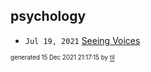 ## psychology


* <code>Jul 19, 2021</code> [Seeing Voices](2021-07-19T15-32-44-seeing-voices.md)

<sup><sub>generated 15 Dec 2021 21:17:15 by <a href='https://github.com/senorprogrammer/til'>til</a></sub></sup>
